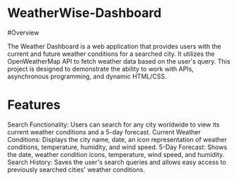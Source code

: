 # WeatherWise-Dashboard

#Overview

The Weather Dashboard is a web application that provides users with the current and future weather conditions for a searched city. It utilizes the OpenWeatherMap API to fetch weather data based on the user's query. This project is designed to demonstrate the ability to work with APIs, asynchronous programming, and dynamic HTML/CSS.

# Features

Search Functionality: Users can search for any city worldwide to view its current weather conditions and a 5-day forecast.
Current Weather Conditions: Displays the city name, date, an icon representation of weather conditions, temperature, humidity, and wind speed.
5-Day Forecast: Shows the date, weather condition icons, temperature, wind speed, and humidity.
Search History: Saves the user's search queries and allows easy access to previously searched cities' weather conditions.